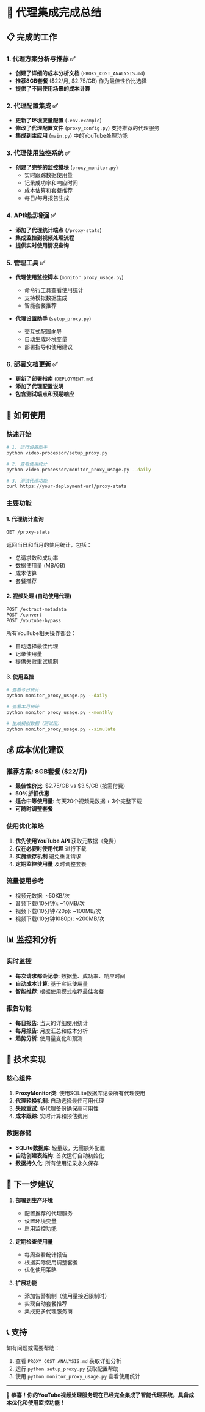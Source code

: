 # 🎉 代理集成完成总结

## 📋 完成的工作

### 1. 代理方案分析与推荐 ✅

- **创建了详细的成本分析文档** (`PROXY_COST_ANALYSIS.md`)
- **推荐8GB套餐** ($22/月, $2.75/GB) 作为最佳性价比选择
- **提供了不同使用场景的成本计算**

### 2. 代理配置集成 ✅

- **更新了环境变量配置** (`.env.example`)
- **修改了代理配置文件** (`proxy_config.py`) 支持推荐的代理服务
- **集成到主应用** (`main.py`) 中的YouTube处理功能

### 3. 代理使用监控系统 ✅

- **创建了完整的监控模块** (`proxy_monitor.py`)
  - 实时跟踪数据使用量
  - 记录成功率和响应时间
  - 成本估算和套餐推荐
  - 每日/每月报告生成

### 4. API端点增强 ✅

- **添加了代理统计端点** (`/proxy-stats`)
- **集成监控到视频处理流程**
- **提供实时使用情况查询**

### 5. 管理工具 ✅

- **代理使用监控脚本** (`monitor_proxy_usage.py`)
  - 命令行工具查看使用统计
  - 支持模拟数据生成
  - 智能套餐推荐

- **代理设置助手** (`setup_proxy.py`)
  - 交互式配置向导
  - 自动生成环境变量
  - 部署指导和使用建议

### 6. 部署文档更新 ✅

- **更新了部署指南** (`DEPLOYMENT.md`)
- **添加了代理配置说明**
- **包含测试端点和预期响应**

## 🚀 如何使用

### 快速开始

```bash
# 1. 运行设置助手
python video-processor/setup_proxy.py

# 2. 查看使用统计
python video-processor/monitor_proxy_usage.py --daily

# 3. 测试代理功能
curl https://your-deployment-url/proxy-stats
```

### 主要功能

#### 1. 代理统计查询

```bash
GET /proxy-stats
```

返回当日和当月的使用统计，包括：

- 总请求数和成功率
- 数据使用量 (MB/GB)
- 成本估算
- 套餐推荐

#### 2. 视频处理 (自动使用代理)

```bash
POST /extract-metadata
POST /convert
POST /youtube-bypass
```

所有YouTube相关操作都会：

- 自动选择最佳代理
- 记录使用量
- 提供失败重试机制

#### 3. 使用监控

```bash
# 查看今日统计
python monitor_proxy_usage.py --daily

# 查看本月统计
python monitor_proxy_usage.py --monthly

# 生成模拟数据（测试用）
python monitor_proxy_usage.py --simulate
```

## 💰 成本优化建议

### 推荐方案: 8GB套餐 ($22/月)

- **最佳性价比**: $2.75/GB vs $3.5/GB (按需付费)
- **50%折扣优惠**
- **适合中等使用量**: 每天20个视频元数据 + 3个完整下载
- **可随时调整套餐**

### 使用优化策略

1. **优先使用YouTube API** 获取元数据（免费）
2. **仅在必要时使用代理** 进行下载
3. **实施缓存机制** 避免重复请求
4. **定期监控使用量** 及时调整套餐

### 流量使用参考

- 视频元数据: ~50KB/次
- 音频下载(10分钟): ~10MB/次
- 视频下载(10分钟720p): ~100MB/次
- 视频下载(10分钟1080p): ~200MB/次

## 📊 监控和分析

### 实时监控

- **每次请求都会记录**: 数据量、成功率、响应时间
- **自动成本计算**: 基于实际使用量
- **智能推荐**: 根据使用模式推荐最佳套餐

### 报告功能

- **每日报告**: 当天的详细使用统计
- **每月报告**: 月度汇总和成本分析
- **趋势分析**: 使用量变化和预测

## 🔧 技术实现

### 核心组件

1. **ProxyMonitor类**: 使用SQLite数据库记录所有代理使用
2. **代理轮换机制**: 自动选择最佳可用代理
3. **失败重试**: 多代理备份确保高可用性
4. **成本跟踪**: 实时计算和预估费用

### 数据存储

- **SQLite数据库**: 轻量级，无需额外配置
- **自动创建表结构**: 首次运行自动初始化
- **数据持久化**: 所有使用记录永久保存

## 🎯 下一步建议

1. **部署到生产环境**
   - 配置推荐的代理服务
   - 设置环境变量
   - 启用监控功能

2. **定期检查使用量**
   - 每周查看统计报告
   - 根据实际使用调整套餐
   - 优化使用策略

3. **扩展功能**
   - 添加告警机制（使用量接近限制时）
   - 实现自动套餐推荐
   - 集成更多代理服务商

## 📞 支持

如有问题或需要帮助：

1. 查看 `PROXY_COST_ANALYSIS.md` 获取详细分析
2. 运行 `python setup_proxy.py` 获取配置帮助
3. 使用 `python monitor_proxy_usage.py` 查看使用统计

---

**🎉 恭喜！你的YouTube视频处理服务现在已经完全集成了智能代理系统，具备成本优化和使用监控功能！**
